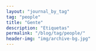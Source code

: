 ```yaml
---
layout: "journal_by_tag"
tag: "people"
title: "Gente"
description: "Etiquetas"
permalink: "/blog/tag/people/"
header-img: "img/archive-bg.jpg"
---
```

